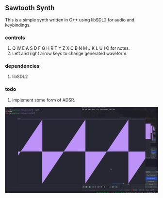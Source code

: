 
## Sawtooth Synth
This is a simple synth written in C++ using libSDL2 for audio and keybindings.

### controls
1. Q W E A S D F G H R T Y Z X C B N M J K L U I O for notes.
2. Left and right arrow keys to change generated waveform.

### dependencies
1. libSDL2

### todo
1. implement some form of ADSR.



![Example GIF](example.gif)

